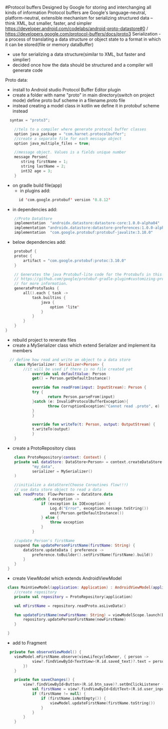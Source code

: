#Protocol buffers 
   Designed by Google for storing and interchanging all kinds of information
Protocol buffers are Google's language-neutral, platform-neutral, extensible mechanism for serializing structured data – think XML, but smaller, faster, and simpler
https://developer.android.com/codelabs/android-proto-datastore#0 / https://developers.google.com/protocol-buffers/docs/proto3
   Serialization - a process of translating a data structure or object state to a format in which it can be stored(file or memory dataBuffer) 
- use for serializing a data structure(similar to XML, but faster and simplier)
- decided once how the data should be structured and a compiler will generate code 

Proto data:
- install to Android studio Protocol Buffer Editor plugin
- create a folder with name "proto" in main directory(switch on project mode) define proto buf scheme in a filename.proto file
- instead creating a model class in kotlin we define it in protobuf scheme instead
```kotlin
  syntax = "proto3";

	//tels to a compiler where generate protocol buffer classes
	option java_package = "com.harnet.protocolbuffer";
	//create a separate file for each message object
	option java_multiple_files = true;

	//message object. Values is a fields unique number
	message Person{
  	   string firstName = 1;
  	   string lastName = 2;
  	   int32 age = 3;
	}
```
- on gradle build file(app) 
   - in plugins add: 
```kotlin
      id 'com.google.protobuf' version '0.8.12'
```
   - in dependencies add:
```kotlin
    //Proto DataStore
    implementation  "androidx.datastore:datastore-core:1.0.0-alpha04"
    implementation "androidx.datastore:datastore-preferences:1.0.0-alpha04"
    implementation  "com.google.protobuf:protobuf-javalite:3.10.0"
```
   - below dependencies add:
```kotlin
    protobuf {
    protoc {
        artifact = "com.google.protobuf:protoc:3.10.0"
    }

    // Generates the java Protobuf-lite code for the Protobufs in this project. See
    // https://github.com/google/protobuf-gradle-plugin#customizing-protobuf-compilation
    // for more information.
    generateProtoTasks {
        all().each { task ->
            task.builtins {
                java {
                    option 'lite'
                }
            }
        }
    }
}
```
- rebuild project to renerate files
- create a MySerializer class which extend Serializer and implement ita members
```kotlin
  // define how read and write an object to a data store
	class MySerializer: Serializer<Person> {
		//it will be used if there is no file created yet
    		override val defaultValue: Person
    		get() = Person.getDefaultInstance()

    		override fun readFrom(input: InputStream): Person {
        	try {
            	   return Person.parseFrom(input)
        	}catch (e: InvalidProtocolBufferException){
            	   throw CorruptionException("Cannot read .proto", e)
        	}
      		}

    		override fun writeTo(t: Person, output: OutputStream) {
        	t.writeTo(output)
    		}
	}
```
- create a ProtoRepository class
```kotlin
	class ProtoRepository(context: Context) {
    private val dataStore: DataStore<Person> = context.createDataStore(
            "my_data",
            serializer = MySerializer()
    )

    //initialize a dataStore(Choose Coroutines flow!!!)
    // use data store object to read a data
    val readProto: Flow<Person> = dataStore.data
            .catch { exception ->
                if (exception is IOException) {
                    Log.d("Error", exception.message.toString())
                    emit(Person.getDefaultInstance())
                } else {
                    throw exception
                }
            }

    //update Person's firstName
    suspend fun updatePersonFirstName(firstName: String) {
        dataStore.updateData { preference ->
            preference.toBuilder().setFirstName(firstName).build()
        }
    }
 }
```
- create ViewModel which extends AndroidViewModel
```kotlin
 class MainViewModel(application: Application) : AndroidViewModel(application) {
    //create repository
    private val repository = ProtoRepository(application)

    val mFirstName = repository.readProto.asLiveData()

    fun updateFirstName(newFirstName: String) = viewModelScope.launch(Dispatchers.IO) {
        repository.updatePersonFirstName(newFirstName)
    }

 }
```
- add to Fragment
```kotlin
  private fun observeViewModel() {
    viewModel.mFirstName.observe(viewLifecycleOwner, { person ->
            view?.findViewById<TextView>(R.id.saved_text)?.text = person.firstName
        })
    }

    private fun saveChanges() {
        view?.findViewById<Button>(R.id.btn_save)?.setOnClickListener {
            val firstName = view?.findViewById<EditText>(R.id.user_input)?.text
            if (firstName != null) {
                if (firstName.isNotEmpty()) {
                    viewModel.updateFirstName(firstName.toString())
                }
            }
        }
    }
```
